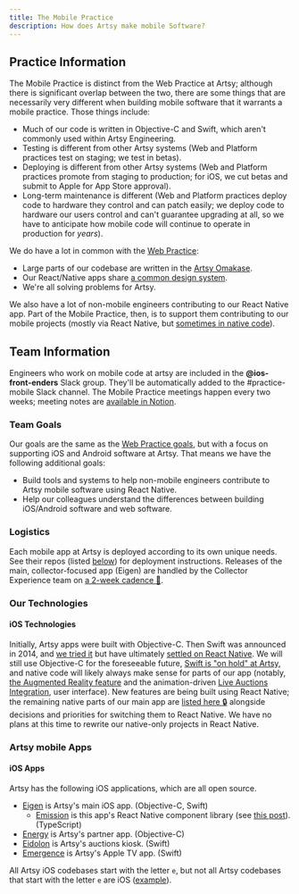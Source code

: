 ```yaml
---
title: The Mobile Practice
description: How does Artsy make mobile Software?
---
```


## Practice Information

The Mobile Practice is distinct from the Web Practice at Artsy; although there is significant overlap between the
two, there are some things that are necessarily very different when building mobile software that it warrants a
mobile practice. Those things include:

- Much of our code is written in Objective-C and Swift, which aren't commonly used within Artsy Engineering.
- Testing is different from other Artsy systems (Web and Platform practices test on staging; we test in betas).
- Deploying is different from other Artsy systems (Web and Platform practices promote from staging to production;
  for iOS, we cut betas and submit to Apple for App Store approval).
- Long-term maintenance is different (Web and Platform practices deploy code to hardware they control and can patch
  easily; we deploy code to hardware our users control and can't guarantee upgrading at all, so we have to
  anticipate how mobile code will continue to operate in production for _years_).

We do have a lot in common with the [Web Practice](./web.md):

- Large parts of our codebase are written in the [Artsy Omakase](./front-end.md#the-artsy-omakase).
- Our React/Native apps share [a common design system](https://github.com/artsy/palette/).
- We're all solving problems for Artsy.

We also have a lot of non-mobile engineers contributing to our React Native app. Part of the Mobile Practice, then,
is to support them contributing to our mobile projects (mostly via React Native, but
[sometimes in native code](http://artsy.github.io/blog/2018/06/15/cocoapods-keys-react-native/)).

## Team Information

Engineers who work on mobile code at artsy are included in the **@ios-front-enders** Slack group. They'll be
automatically added to the #practice-mobile Slack channel. The Mobile Practice meetings happen every two weeks;
meeting notes are [available in Notion](https://www.notion.so/Mobile-Practice-ecc07763bfd04a848c74107dde3ec6dc).

### Team Goals

Our goals are the same as the [Web Practice goals](./web.md#team-goals), but with a focus on supporting iOS and
Android software at Artsy. That means we have the following additional goals:

- Build tools and systems to help non-mobile engineers contribute to Artsy mobile software using React Native.
- Help our colleagues understand the differences between building iOS/Android software and web software.

### Logistics

Each mobile app at Artsy is deployed according to its own unique needs. See their repos (listed
[below](#artsy-ios-apps)) for deployment instructions. Releases of the main, collector-focused app (Eigen) are
handled by the Collector Experience team on [a 2-week cadence 🔐](../resources/mobile/release-cadence.md).

### Our Technologies

#### iOS Technologies

Initially, Artsy apps were built with Objective-C. Then Swift was announced in 2014, and
[we tried it](http://artsy.github.io/blog/2017/02/05/Retrospective-Swift-at-Artsy/) but have ultimately
[settled on React Native](http://artsy.github.io/blog/2018/03/17/two-years-of-react-native/). We will still use
Objective-C for the foreseeable future, [Swift is "on hold" at Artsy](https://github.com/artsy/README/pull/217),
and native code will likely always make sense for parts of our app (notably,
[the Augmented Reality feature](http://artsy.github.io/blog/2018/03/18/ar/) and the animation-driven
[Live Auctions Integration](http://artsy.github.io/blog/2016/08/09/the-tech-behind-live-auction-integration/#The.iOS.native.app:.Eigen),
user interface). New features are being built using React Native; the remaining native parts of our main app are
[listed here 🔒](https://www.notion.so/artsy/Eigen-migration-to-React-Native-54dda83b023b4cb4965a8defdae9687f)
alongside decisions and priorities for switching them to React Native. We have no plans at this time to rewrite our
native-only projects in React Native.

### Artsy mobile Apps

#### iOS Apps

Artsy has the following iOS applications, which are all open source.

- [Eigen](https://github.com/artsy/eigen) is Artsy's main iOS app. (Objective-C, Swift)
  - [Emission](https://github.com/artsy/emission) is this app's React Native component library (see
    [this post](http://artsy.github.io/blog/2018/04/17/making-a-components-pod/)). (TypeScript)
- [Energy](https://github.com/artsy/energy) is Artsy's partner app. (Objective-C)
- [Eidolon](https://github.com/artsy/eidolon) is Artsy's auctions kiosk. (Swift)
- [Emergence](https://github.com/artsy/emergence) is Artsy's Apple TV app. (Swift)

All Artsy iOS codebases start with the letter `e`, but not all Artsy codebases that start with the letter `e` are
iOS ([example](https://github.com/artsy/exchange)).
